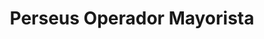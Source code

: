 ---
title: "Perseus Operador Mayorista"
url: /merida/perseus-operador-mayorista/
shop: agencia de viajes
---